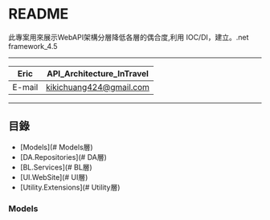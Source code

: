 README
==================================
此專案用來展示WebAPI架構分層降低各層的偶合度,利用 IOC/DI，建立。.net framework_4.5 

********
|Eric|API_Architecture_InTravel|
|---|---
|E-mail|kikichuang424@gmail.com

********
## 目錄
* [Models](# Models層)
* [DA.Repositories](# DA層)
* [BL.Services](# BL層)
* [UI.WebSite](# UI層)
* [Utility.Extensions](# Utility層)

### Models


